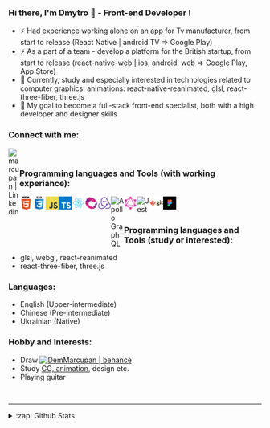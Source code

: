 ### Hi there, I'm Dmytro 👋 - Front-end Developer !

- ⚡ Had experience working alone on an app for Tv manufacturer, from start to release (React Native | android TV => Google Play)
- ⚡ As a part of a team - develop a platform for the British startup, from start to release (react-native-web | ios, android, web => Google Play, App Store)
- 🌱 Currently, study and especially interested in technologies related to computer graphics, animations: react-native-reanimated, glsl, react-three-fiber, three.js
- 🥅 My goal to become a full-stack front-end specialist, both with a high developer and designer skills

### Connect with me:
[<img align="left" alt="marcupan | LinkedIn" width="22px" src="https://cdn.jsdelivr.net/npm/simple-icons@v3/icons/linkedin.svg" />][linkedin]

<br />

### Programming languages and Tools (with working experiance):

<img align="left" alt="HTML5" width="26px" src="https://raw.githubusercontent.com/github/explore/80688e429a7d4ef2fca1e82350fe8e3517d3494d/topics/html/html.png" />
<img align="left" alt="CSS3" width="26px" src="https://raw.githubusercontent.com/github/explore/80688e429a7d4ef2fca1e82350fe8e3517d3494d/topics/css/css.png" />
<img align="left" alt="JavaScript" width="26px" src="https://raw.githubusercontent.com/github/explore/80688e429a7d4ef2fca1e82350fe8e3517d3494d/topics/javascript/javascript.png" />
<img align="left" alt="TypeScript" width="26px" src="https://raw.githubusercontent.com/github/explore/80688e429a7d4ef2fca1e82350fe8e3517d3494d/topics/typescript/typescript.png" />
<img align="left" alt="React and React Native" width="26px" src="https://raw.githubusercontent.com/github/explore/80688e429a7d4ef2fca1e82350fe8e3517d3494d/topics/react/react.png" />
<img align="left" alt="RxJS" width="26px" src="https://raw.githubusercontent.com/ReactiveX/rxjs/4647b6b37f5e881d04bdf9602a5c8f9cd38eb61c/resources/CI-CD/logo/svg/RxJs_Logo_Basic.svg" />
<img align="left" alt="Redux" width="26px" src="https://raw.githubusercontent.com/github/explore/80688e429a7d4ef2fca1e82350fe8e3517d3494d/topics/redux/redux.png" />
<img align="left" alt="Apollo GraphQL" width="26px" src="https://cdn.jsdelivr.net/npm/simple-icons@v3/icons/apollographql.svg" />
<img align="left" alt="GraphQL" width="26px" src="https://raw.githubusercontent.com/github/explore/80688e429a7d4ef2fca1e82350fe8e3517d3494d/topics/graphql/graphql.png" />
<img align="left" alt="Jest" width="26px" src="https://cdn.jsdelivr.net/npm/simple-icons@v3/icons/jest.svg" />
<img align="left" alt="Git" width="26px" src="https://raw.githubusercontent.com/github/explore/80688e429a7d4ef2fca1e82350fe8e3517d3494d/topics/git/git.png" />
<img align="left" alt="Figma" width="26px" src="https://raw.githubusercontent.com/github/explore/05d0f0dfceafd861bdf2b53559399dae7b2e2d8b/topics/figma/figma.png" />

<br />
<br />

### Programming languages and Tools (study or interested):
- glsl, webgl, react-reanimated
- react-three-fiber, three.js

### Languages:
- English (Upper-intermediate)
- Chinese (Pre-intermediate)
- Ukrainian (Native)

### Hobby and interests:
- Draw [<img alt="DemMarcupan | behance" width="22px" src="https://cdn.jsdelivr.net/npm/simple-icons@v3/icons/behance.svg" />][behance]
- Study [CG, animation][shadertoy], design etc.
- Playing guitar

<br />

---

<details>
  <summary>:zap: Github Stats</summary>

  <img align="left" alt="marcupan's Github Stats" src="https://github-readme-stats.vercel.app/api?username=marcupan&show_icons=true&hide_border=true&hide=stars,commits" />
</details>

[linkedin]: https://www.linkedin.com/in/dem-marcupan-501aa7a7
[behance]: https://www.behance.net/DemMarcupan
[shadertoy]: https://www.shadertoy.com/user/marcupan